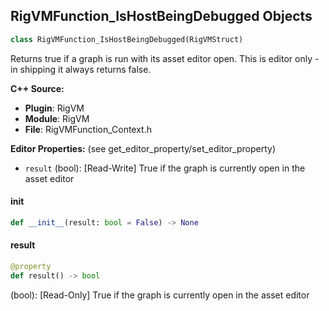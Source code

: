 ## RigVMFunction_IsHostBeingDebugged Objects

```python
class RigVMFunction_IsHostBeingDebugged(RigVMStruct)
```

Returns true if a graph is run with its asset editor open. This is editor only - in shipping it always returns false.

**C++ Source:**

- **Plugin**: RigVM
- **Module**: RigVM
- **File**: RigVMFunction_Context.h

**Editor Properties:** (see get_editor_property/set_editor_property)

- ``result`` (bool):  [Read-Write] True if the graph is currently open in the asset editor

<a id="unreal.RigVMFunction_IsHostBeingDebugged.__init__"></a>

#### __init__

```python
def __init__(result: bool = False) -> None
```

<a id="unreal.RigVMFunction_IsHostBeingDebugged.result"></a>

#### result

```python
@property
def result() -> bool
```

(bool):  [Read-Only] True if the graph is currently open in the asset editor

<a id="unreal.RigVMExecuteContext"></a>